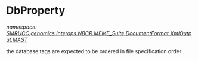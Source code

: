 ﻿# DbProperty
_namespace: [SMRUCC.genomics.Interops.NBCR.MEME_Suite.DocumentFormat.XmlOutput.MAST](./index.md)_

the database tags are expected to be ordered in file specification order




